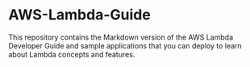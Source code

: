 # AWS-Lambda-Guide
This repository contains the Markdown version of the AWS Lambda Developer Guide and sample applications that you can deploy to learn about Lambda concepts and features. 
